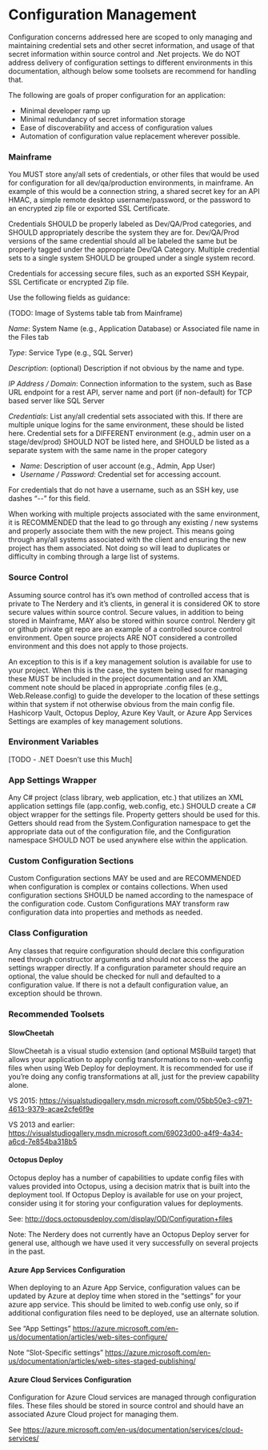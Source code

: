 Configuration Management
===========================================
Configuration concerns addressed here are scoped to only managing and maintaining credential sets and other secret information, and usage of that secret information within source control and .Net projects. We do NOT address delivery of configuration settings to different environments in this documentation, although below some toolsets are recommend for handling that.

The following are goals of proper configuration for an application:
* Minimal developer ramp up
* Minimal redundancy of secret information storage
* Ease of discoverability and access of configuration values
* Automation of configuration value replacement wherever possible.

### Mainframe
You MUST store any/all sets of credentials, or other files that would be used for configuration for all dev/qa/production environments, in mainframe. An example of this would be a connection string, a shared secret key for an API HMAC, a simple remote desktop username/password, or the password to an encrypted zip file or exported SSL Certificate.

Credentials SHOULD be properly labeled as Dev/QA/Prod categories, and SHOULD appropriately describe the system they are for. Dev/QA/Prod versions of the same credential should all be labeled the same but be properly tagged under the appropriate Dev/QA Category.  Multiple credential sets to a single system SHOULD be grouped under a single system record.

Credentials for accessing secure files, such as an exported SSH Keypair, SSL Certificate or encrypted Zip file.

Use the following fields as guidance:

(TODO: Image of Systems table tab from Mainframe)

*Name*: System Name (e.g., Application Database) or Associated file name in the Files tab

*Type*: Service Type (e.g., SQL Server)

*Description*: (optional) Description if not obvious by the name and type.

*IP Address / Domain*: Connection information to the system, such as Base URL endpoint for a rest API, server name and port (if non-default) for TCP based server like SQL Server

*Credentials*: List any/all credential sets associated with this. If there are multiple unique logins for the same environment, these should be listed here. Credential sets for a DIFFERENT environment (e.g., admin user on a stage/dev/prod) SHOULD NOT be listed here, and SHOULD be listed as a separate system with the same name in the proper category
* *Name*: Description of user account (e.g., Admin, App User)
* *Username / Password*: Credential set for accessing account.


For credentials that do not have a username, such as an SSH key, use dashes “--” for this field.

When working with multiple projects associated with the same environment, it is RECOMMENDED that the lead to go through any existing / new systems and properly associate them with the new project. This means going through any/all systems associated with the client and ensuring the new project has them associated. Not doing so will lead to duplicates or difficulty in combing through a large list of systems.

### Source Control
Assuming source control has it’s own method of controlled access that is private to The Nerdery and it’s clients, in general it is considered OK to store secure values within source control. Secure values, in addition to being stored in Mainframe, MAY also be stored within source control. Nerdery git or github private git repo are an example of a controlled source control environment. Open source projects ARE NOT considered a controlled environment and this does not apply to those projects.

An exception to this is if a key management solution is available for use to your project. When this is the case, the system being used for managing these MUST be included in the project documentation and an XML comment note should be placed in appropriate .config files (e.g., Web.Release.config) to guide the developer to the location of these settings within that system if not otherwise obvious from the main config file. Hashicorp Vault, Octopus Deploy, Azure Key Vault, or Azure App Services Settings are examples of key management solutions.

### Environment Variables
[TODO - .NET Doesn’t use this Much]

### App Settings Wrapper
Any C# project (class library, web application, etc.) that utilizes an XML application settings file (app.config, web.config, etc.) SHOULD create a C# object wrapper for the settings file.  Property getters should be used for this. Getters should read from the System.Configuration namespace to get the appropriate data out of the configuration file, and the Configuration namespace SHOULD NOT be used anywhere else within the application.

### Custom Configuration Sections
Custom Configuration sections MAY be used and are RECOMMENDED when configuration is complex or contains collections.  When used configuration sections SHOULD be named according to the namespace of the configuration code.  Custom Configurations MAY transform raw configuration data into properties and methods as needed.

### Class Configuration
Any classes that require configuration should declare this configuration need through constructor arguments and should not access the app settings wrapper directly. If a configuration parameter should require an optional, the value should be checked for null and defaulted to a configuration value. If there is not a default configuration value, an exception should be thrown.

### Recommended Toolsets

#### SlowCheetah
SlowCheetah is a visual studio extension (and optional MSBuild target) that allows your application to apply config transformations to non-web.config files when using Web Deploy for deployment. It is recommended for use if you’re doing any config transformations at all, just for the preview capability alone.

VS 2015: https://visualstudiogallery.msdn.microsoft.com/05bb50e3-c971-4613-9379-acae2cfe6f9e

VS 2013 and earlier: https://visualstudiogallery.msdn.microsoft.com/69023d00-a4f9-4a34-a6cd-7e854ba318b5

#### Octopus Deploy
Octopus deploy has a number of capabilities to update config files with values provided into Octopus, using a decision matrix that is built into the deployment tool. If Octopus Deploy is available for use on your project, consider using it for storing your configuration values for deployments.

See: http://docs.octopusdeploy.com/display/OD/Configuration+files

Note: The Nerdery does not currently have an Octopus Deploy server for general use, although we have used it very successfully on several projects in the past.

#### Azure App Services Configuration
When deploying to an Azure App Service, configuration values can be updated by Azure at deploy time when stored in the “settings” for your azure app service. This should be limited to web.config use only, so if additional configuration files need to be deployed, use an alternate solution.

See “App Settings” https://azure.microsoft.com/en-us/documentation/articles/web-sites-configure/

Note “Slot-Specific settings” https://azure.microsoft.com/en-us/documentation/articles/web-sites-staged-publishing/

#### Azure Cloud Services Configuration
Configuration for Azure Cloud services are managed through configuration files. These files should be stored in source control and should have an associated Azure Cloud project for managing them.

See https://azure.microsoft.com/en-us/documentation/services/cloud-services/